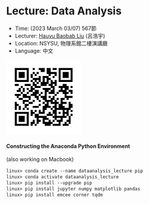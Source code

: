 # Lecture: Data Analysis
* Time: (2023 March 03/07) 567節
* Lecturer: [Hauyu Baobab Liu](https://baobabyoo.github.io/) (呂浩宇)
* Location: NSYSU, 物理系館二樓演講廳
* Language: 中文

<img src="./images/Lecture_DataAnalysis_2023Feb_QR.png" alt="QRcode" width="200px"/>

#### Constructing the Anaconda Python Environment
(also working on Macbook)
```
linux> conda create --name dataanalysis_lecture pip
linux> conda activate dataanalysis_lecture
linux> pip install --upgrade pip
linux> pip install jupyter numpy matplotlib pandas
linux> pip install emcee corner tqdm
```
